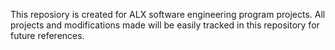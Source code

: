This reposiory is created for ALX software engineering program projects. All projects and modifications made will be easily tracked in this repository for future references. 
